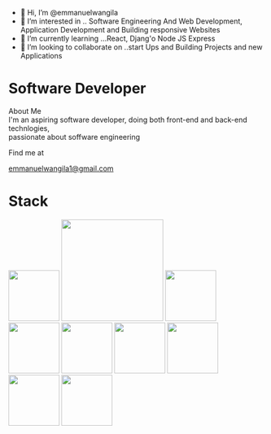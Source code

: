 - 👋 Hi, I’m @emmanuelwangila
- 👀 I’m interested in .. Software Engineering
And Web Development, Application Development and 
Building responsive Websites 
- 🌱 I’m currently learning ...React, Djang'o
Node JS Express 
- 💞️ I’m looking to collaborate on ..start Ups and Building
Projects and new Applications 


<!---
emmanuelwangila/emmanuelwangila is a ✨ special ✨ repository because its `README.md` (this file) appears on your GitHub profile.
You can click the Preview link to take a look at your changes.
--->
<h1 class="color-blue font-bold"> Software Developer </h1>
<div>About Me</div>
<div> I'm an aspiring software developer, doing both front-end
and back-end technlogies,</br> passionate about soffware engineering</div>
<p>Find me at </p> <a href="https:/emmanuelwangila1@gmail.com">emmanuelwangila1@gmail.com</a> 


<html>
<head></head>
            <h1>Stack</h1>
<body>
<img src="https://cdn.jsdelivr.net/gh/devicons/devicon/icons/bash/bash-original.svg" width="100" height="100" /> <img src="https://cdn.jsdelivr.net/gh/devicons/devicon/icons/django/django-plain-wordmark.svg" width="200" height="200" />
<img src="https://cdn.jsdelivr.net/gh/devicons/devicon/icons/css3/css3-original.svg" width="100" height="100"/>
<img src="https://cdn.jsdelivr.net/gh/devicons/devicon/icons/digitalocean/digitalocean-original-wordmark.svg" width="100" height="100"/>
<img src="https://cdn.jsdelivr.net/gh/devicons/devicon/icons/express/express-original-wordmark.svg" width="100"  height="100"/>
<img src="https://cdn.jsdelivr.net/gh/devicons/devicon/icons/git/git-original-wordmark.svg" width="100" height="100"/>
<img src="https://cdn.jsdelivr.net/gh/devicons/devicon/icons/github/github-original-wordmark.svg" width="100" height="100" />
<img src="https://cdn.jsdelivr.net/gh/devicons/devicon/icons/nextjs/nextjs-original-wordmark.svg" width="100" height="100" />
<img src="https://cdn.jsdelivr.net/gh/devicons/devicon/icons/react/react-original.svg" width="100" height="100" />



</body>
</html>

            
          
            
          







